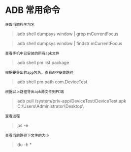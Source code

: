 # ADB 常用命令

    获取当前程序包名
> adb shell dumpsys window | grep mCurrentFocus

> adb shell dumpsys window | findstr mCurrentFocus

    查看手机中已安装的所有apk文件
> adb shell pm list package
    
    根据要导出的app包名，查看APP安装路径
> adb shell pm path com.DeviceTest

    根据以上路径导出apk源文件到PC端
> adb pull /system/priv-app/DeviceTest/DeviceTest.apk C:\Users\Administrator\Desktop\

    查看进程
> ps -e 

    查看当前路径下文件的大小
> du -h *

